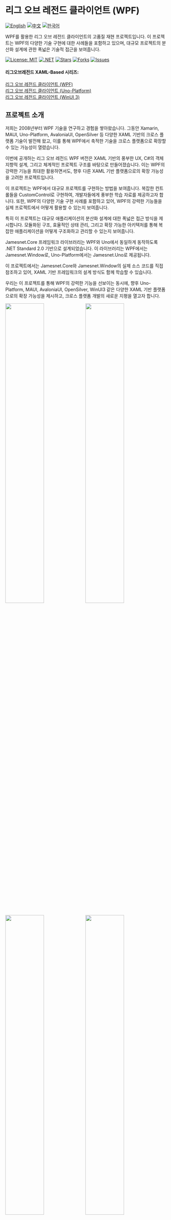 # 리그 오브 레전드 클라이언트 (WPF)

[![English](https://img.shields.io/badge/docs-English-blue.svg)](README.md) [![中文](https://img.shields.io/badge/docs-中文-red.svg)](README.zh-CN.md) [![한국어](https://img.shields.io/badge/docs-한국어-green.svg)](README.ko.md)

WPF를 활용한 리그 오브 레전드 클라이언트의 고품질 재현 프로젝트입니다. 이 프로젝트는 WPF의 다양한 기술 구현에 대한 사례들을 포함하고 있으며, 대규모 프로젝트의 분산화 설계에 관한 폭넓은 기술적 접근을 보여줍니다.

[![License: MIT](https://img.shields.io/badge/License-MIT-yellow.svg)](https://opensource.org/licenses/MIT)
[![.NET](https://img.shields.io/badge/.NET-8.0-blue.svg)](https://dotnet.microsoft.com/download)
[![Stars](https://img.shields.io/github/stars/jamesnetgroup/leagueoflegends-wpf.svg)](https://github.com/jamesnetgroup/leagueoflegends-wpf/stargazers)
[![Forks](https://img.shields.io/github/forks/jamesnetgroup/leagueoflegends-wpf.svg)](https://github.com/jamesnetgroup/leagueoflegends-wpf/network/members)
[![Issues](https://img.shields.io/github/issues/jamesnetgroup/leagueoflegends-wpf.svg)](https://github.com/jamesnetgroup/leagueoflegends-wpf/issues)

#### 리그오브레전드 XAML-Based 시리즈:
[리그 오브 레전드 클라이언트 (WPF)](https://github.com/jamesnetgroup/leagueoflegends-wpf)  
[리그 오브 레전드 클라이언트 (Uno-Platform)](https://github.com/jamesnetgroup/leagueoflegends-uno)  
[리그 오브 레전드 클라이언트 (WinUI 3)](https://github.com/jamesnetgroup/leagueoflegends-winui3)

## 프로젝트 소개

저희는 2008년부터 WPF 기술을 연구하고 경험을 쌓아왔습니다. 그동안 Xamarin, MAUI, Uno-Platform, AvaloniaUI, OpenSilver 등 다양한 XAML 기반의 크로스 플랫폼 기술이 발전해 왔고, 이를 통해 WPF에서 축적한 기술을 크로스 플랫폼으로 확장할 수 있는 가능성이 열렸습니다.

이번에 공개하는 리그 오브 레전드 WPF 버전은 XAML 기반의 풍부한 UX, C#의 객체지향적 설계, 그리고 체계적인 프로젝트 구조를 바탕으로 만들어졌습니다. 이는 WPF의 강력한 기능을 최대한 활용하면서도, 향후 다른 XAML 기반 플랫폼으로의 확장 가능성을 고려한 프로젝트입니다.

이 프로젝트는 WPF에서 대규모 프로젝트를 구현하는 방법을 보여줍니다. 복잡한 컨트롤들을 CustomControl로 구현하여, 개발자들에게 풍부한 학습 자료를 제공하고자 합니다. 또한, WPF의 다양한 기술 구현 사례를 포함하고 있어, WPF의 강력한 기능들을 실제 프로젝트에서 어떻게 활용할 수 있는지 보여줍니다.

특히 이 프로젝트는 대규모 애플리케이션의 분산화 설계에 대한 폭넓은 접근 방식을 제시합니다. 모듈화된 구조, 효율적인 상태 관리, 그리고 확장 가능한 아키텍처를 통해 복잡한 애플리케이션을 어떻게 구조화하고 관리할 수 있는지 보여줍니다.

Jamesnet.Core 프레임워크 라이브러리는 WPF와 Uno에서 동일하게 동작하도록 .NET Standard 2.0 기반으로 설계되었습니다. 이 라이브러리는 WPF에서는 Jamesnet.Window로, Uno-Platform에서는 Jamesnet.Uno로 제공됩니다.

이 프로젝트에서는 Jamesnet.Core와 Jamesnet.Window의 실제 소스 코드를 직접 참조하고 있어, XAML 기반 프레임워크의 설계 방식도 함께 학습할 수 있습니다.

우리는 이 프로젝트를 통해 WPF의 강력한 기능을 선보이는 동시에, 향후 Uno-Platform, MAUI, AvaloniaUI, OpenSilver, WinUI3 같은 다양한 XAML 기반 플랫폼으로의 확장 가능성을 제시하고, 크로스 플랫폼 개발의 새로운 지평을 열고자 합니다.


<img src="https://github.com/user-attachments/assets/3bc0d881-577e-4aa2-8802-698169d701a5" width="49%"/>
<img src="https://github.com/user-attachments/assets/d3b13869-d0f8-457d-90d9-5a637c500b4a" width="49%"/>
<img src="https://github.com/user-attachments/assets/45920f83-41b9-4924-8e92-86123d15a2a4" width="49%"/>
<img src="https://github.com/user-attachments/assets/4e41c4af-1a98-48b0-9c44-05ac48f0430e" width="49%"/>
<img src="https://github.com/user-attachments/assets/78415f9d-732c-4940-881c-beed7a6e9620" width="49%"/>
<img src="https://github.com/user-attachments/assets/b376f4ed-4ffd-4528-b1cc-6b0483f442e1" width="49%"/>
<img src="https://github.com/user-attachments/assets/3bc0d881-577e-4aa2-8802-698169d701a5" width="49%"/>
<img src="https://github.com/user-attachments/assets/0cedb504-2f27-43b8-87ed-34e85f1d7b83" width="49%"/>
<img src="https://github.com/user-attachments/assets/f5e80933-9d18-47c1-81c6-eb55a680972a" width="49%"/>
<img src="https://github.com/user-attachments/assets/d8aa51d5-c6e1-4a9a-95f8-e20a7c6f9f91" width="49%"/>
<img src="https://github.com/user-attachments/assets/c2cc6c22-8345-4333-83a2-61ab08883652" width="49%"/>
<img src="https://github.com/user-attachments/assets/fd6aa0ca-14c1-4446-b6cb-2617bc15b373" width="49%"/>
<img src="https://github.com/user-attachments/assets/be84fe63-4fb5-4a6c-a537-9907b88e648b" width="49%"/>
<img src="https://github.com/user-attachments/assets/24db2d8b-b839-42b2-be8a-2fc6266dad77" width="49%"/>
<img src="https://github.com/user-attachments/assets/642ccf0d-f2df-4adc-bb87-b1246cbda0b7" width="49%"/>
<img src="https://github.com/user-attachments/assets/bece2bfd-1bb9-436e-b928-929d3706398c" width="49%"/>

## 핵심 기술 스택
> 레포지터리 안에 프레임워크 소스코드가 모두 포함되어 있습니다.

  - [x] **Jamesnet.Core**: .NET Standard 2.0 기반의 크로스 플랫폼 코어 라이브러리
  - [x] **Jamesnet.Windoww**: WPF에 최적화된 윈도우 관리 및 UI 프레임워크

이 두 라이브러리는 WPF와 Uno-Platform 모두에서 동일하게 사용 가능하며, 대규모 프로젝트의 아키텍처 설계에 필요한 모든 핵심 기능을 포함하고 있습니다.

## 주요 기능 및 구현 사항

1. **대규모 프로젝트 아키텍처**
  - [x] 모듈화 및 분산 시스템 설계
  - [x] 의존성 주입을 통한 느슨한 결합
  - [x] 플러그인 기반 확장 가능한 구조

3. **고급 WPF 기술**
  - [x] 다양한 CustomControl 구현
  - [x] VisualStateManager를 활용한 복잡한 상태 관리
  - [x] 데이터 가상화 및 UI 가상화 기술

5. **성능 최적화**
  - [x] 효율적인 리소스 관리 및 메모리 사용
  - [x] 비동기 프로그래밍 패턴 적용
  - [x] 렌더링 최적화 기법

6. **UI/UX 디자인**
  - [x] Geometry Path를 활용한 복잡한 그래픽 구현
  - [x] 사용자 정의 애니메이션 및 전환 효과
  - [x] 동적 테마 시스템

7. **프레임워크 설계**
- [x] 이벤트 기반 통신 시스템
- [x] 상태 관리 패턴 구현
- [x] 확장 가능한 네비게이션 시스템

이 프로젝트는 WPF의 강력한 기능을 최대한 활용하면서, Jamesnet.Core와 Jamesnet.Window를 기반으로 한 고급 설계 패턴과 기술들을 포괄적으로 보여줍니다. 대규모 애플리케이션 개발에 필요한 다양한 기술과 패턴들이 실제 적용된 사례를 제공하여, WPF 개발자들에게 풍부한 학습 자료가 될 것입니다.

우리는 이 프로젝트가 WPF 개발자들에게 영감을 주고, 대규모 데스크톱 애플리케이션 개발의 모범 사례로 활용되기를 바랍니다. 또한, 이 프로젝트를 통해 WPF와 Uno-Platform 간의 코드 공유 전략과 크로스 플랫폼 개발의 새로운 가능성을 탐구할 수 있기를 기대합니다.

> 향후 MAUI, WinUI 3, AvaloniaUI, OpenSilver와 같은 새로운 플랫폼 버전도 계획 중입니다.

## 기술 스택
- .NET 8.0
- WPF (Windows Presentation Foundation)
- Jamesnet.Core (.NET Standard 2.0)
- Jamesnet.Windows
- Jamesnet.Uno

## 시작하기
### 필요 조건
- Visual Studio 2022 이상
- .NET 8.0 SDK
- Jamesnet.Wpf NuGet 패키지

### 설치 및 실행
#### 1. 리포지토리 클론:

```
git clone https://github.com/jamesnet214/leagueoflegends.git
```

#### 2. 솔루션 열기
- [x] Visual Studio
- [x] Visual Studio Code
- [x] JetBrains Rider

<img src="https://github.com/user-attachments/assets/af70f422-7057-4e77-a54d-042ee8358d2a" width="32%"/>
<img src="https://github.com/user-attachments/assets/e4feaa10-a107-4b58-8d13-1d8be620ec62" width="32%"/>
<img src="https://github.com/user-attachments/assets/5ff487f6-55e4-43e1-9abf-f8d419ee6943" width="32%"/>

#### 3. 빌드 및 실행
- [x] 시작 프로젝트 설정
- [x] F5를 누르거나 실행 버튼 클릭
- [x] Windows 11 권장

## 학습 기회
이 프로젝트는 WPF 개발자들에게 귀중한 통찰력을 제공합니다:
1. **복잡한 UI 재현**: 정교한 사용자 인터페이스를 재현하는 기술 학습
2. **커스텀 컨트롤 개발**: WPF 커스텀 컨트롤 구축 과정 이해
3. **실전 MVVM**: 복잡한 애플리케이션에서 MVVM 패턴의 실제 구현 사례 확인
4. **Geometry Path 사용**: 정교한 UI 디자인을 위한 Geometry Path 사용 마스터
5. **성능 최적화**: 대규모 WPF 애플리케이션 최적화 전략 학습

## 기여하기
리그 오브 레전드 클라이언트 (WPF) 프로젝트에 대한 기여를 환영합니다! 이슈를 제출하거나, 풀 리퀘스트를 생성하거나, 개선 사항을 제안해 주세요.

## 라이선스
이 프로젝트는 MIT 라이선스 하에 배포됩니다. 자세한 내용은 [LICENSE](LICENSE) 파일을 참조하세요.

## 연락처
- 웹사이트: https://jamesnet.dev
- 이메일: james@jamesnet.dev, vickyqu115@hotmail.com

이 리그 오브 레전드 클라이언트 재현을 통해 복잡한 게임 인터페이스를 재현하는 WPF의 힘을 경험해보세요!
